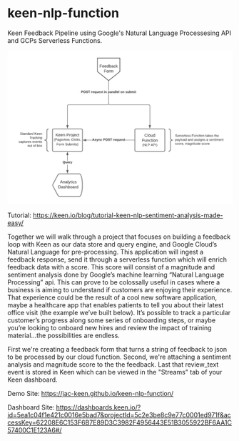 # keen-nlp-function
Keen Feedback Pipeline using Google's Natural Language Processesing API and GCPs Serverless Functions.

![flow chart](https://github.com/JAC-Keen/keen-nlp-function/blob/master/valentine-function.png)


Tutorial: https://keen.io/blog/tutorial-keen-nlp-sentiment-analysis-made-easy/

Together we will walk through a project that focuses on building a feedback loop with Keen as our data store and query engine, and Google Cloud’s Natural Language for pre-processing. This application will ingest a feedback response, send it through a serverless function which will enrich feedback data with a score. This score will consist of a magnitude and sentiment analysis done by Google’s machine learning “Natural Language Processing” api. This can prove to be colossally useful in cases where a business is aiming to understand if customers are enjoying their experience. That experience could be the result of a cool new software application, maybe a healthcare app that enables patients to tell you about their latest office visit (the example we’ve built below). It’s possible to track a particular customer’s progress along some series of onboarding steps, or maybe you’re looking to onboard new hires and review the impact of training material...the possibilities are endless.

First we're creating a feedback form that turns a string of feedback to json to be processed by our cloud function.
Second, we're attaching a sentiment analysis and magnitude score to the the feedback.
Last that review_text event is stored in Keen which can be viewed in the "Streams" tab of your Keen dashboard.

Demo Site: https://jac-keen.github.io/keen-nlp-function/

Dashboard Site: https://dashboards.keen.io/?id=5ea1c04f1e421c0016e5bad7&projectId=5c2e3be8c9e77c0001ed971f&accessKey=62208E6C153F6B7E89D3C3982F4956443E51B3055922BF6AA1C57400C1E123A6#/
